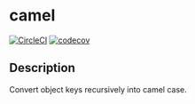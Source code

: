 # camel

[![CircleCI](https://circleci.com/gh/nabetama-training/camel/tree/master.svg?style=svg)](https://circleci.com/gh/nabetama-training/camel/tree/master)
[![codecov](https://codecov.io/gh/nabetama-training/camel/branch/master/graph/badge.svg)](https://codecov.io/gh/nabetama-training/camel)

## Description

Convert object keys recursively into camel case.
